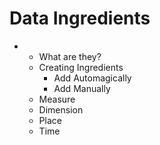 # Data Ingredients

* * What are they?
  * Creating Ingredients
    * Add Automagically
    * Add Manually
  * Measure
  * Dimension
  * Place
  * Time

